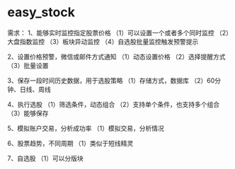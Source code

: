 # easy_stock
需求：
1、能够实时监控指定股票价格
（1）可以设置一个或者多个同时监控
（2）大盘指数监控
（3）板块异动监控
（4）自选股批量监控触发预警提示

2、设置价格预警，微信或邮件方式通知
（1）动态设置价格
（2）选择提醒方式
（3）批量设置

3、保存一段时间历史数据，用于选股策略
（1）存储方式，数据库
（2）60分钟、日线、周线

4、执行选股
（1）筛选条件，动态组合
（2）支持单个条件，也支持多个组合
（3）能够保存

5、模拟账户交易，分析成功率
（1）模拟交易，分析情况

6、股票趋势，不同周期
（1）类似于短线精灵

7、自选股
（1）可以分版块